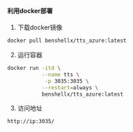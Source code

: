 #### 利用docker部署

1. 下载docker镜像

```bash
docker pull benshellx/tts_azure:latest
```

2. 运行容器

```bash
docker run -itd \
           --name tts \
            -p 3035:3035 \
           --restart=always \
           benshellx/tts_azure:latest
```

3. 访问地址

```bash
http://ip:3035/
```
